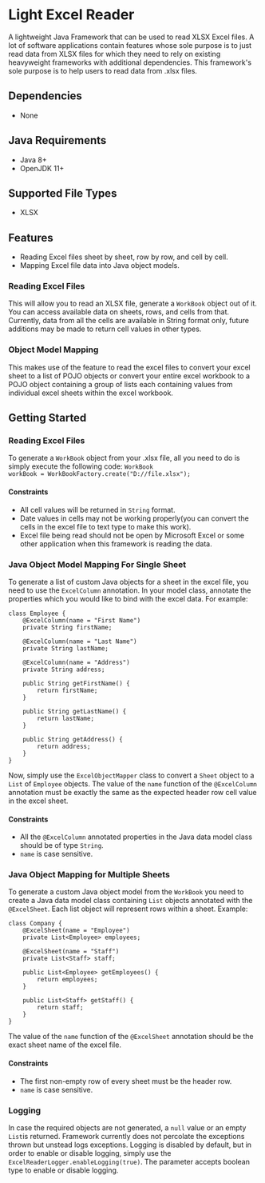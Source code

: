 # Light Excel Reader
A lightweight Java Framework that can be used to read XLSX Excel files.
A lot of software applications contain features whose sole purpose is to just read data from XLSX files for which they need to rely on existing heavyweight frameworks with additional dependencies. This framework's sole purpose is to help users to read data from .xlsx files.
## Dependencies
 - None
## Java Requirements
 - Java 8+
 - OpenJDK 11+
## Supported File Types
 - XLSX
## Features
 - Reading Excel files sheet by sheet, row by row, and cell by cell.
 - Mapping Excel file data into Java object models.
### Reading Excel Files
This will allow you to read an XLSX file, generate a <code>WorkBook</code> object out of it. You can access available data on sheets, rows, and cells from that. Currently, data from all the cells are available in String format only, future additions may be made to return cell values in other types.
### Object Model Mapping
This makes use of the feature to read the excel files to convert your excel sheet to a list of POJO objects or convert your entire excel workbook to a POJO object containing a group of lists each containing values from individual excel sheets within the excel workbook.
## Getting Started
### Reading Excel Files
To generate a <code>WorkBook</code> object from your .xlsx file, all you need to do is simply execute the following code:
<code>WorkBook workBook = WorkBookFactory.create("D://file.xlsx");</code>
#### Constraints
 - All cell values will be returned in <code>String</code> format.
 - Date values in cells may not be working properly(you can convert the cells in the excel file to text type to make this work).
 - Excel file being read should not be open by Microsoft Excel or some other application when this framework is reading the data.
### Java Object Model Mapping For Single Sheet
To generate a list of custom Java objects for a sheet in the excel file, you need to use the <code>ExcelColumn</code> annotation. In your model class, annotate the properties which you would like to bind with the excel data. For example:

    class Employee {
        @ExcelColumn(name = "First Name")
	    private String firstName;
	
	    @ExcelColumn(name = "Last Name")
	    private String lastName;
	
	    @ExcelColumn(name = "Address")
	    private String address;
	
	    public String getFirstName() {
	        return firstName;
	    }
	
	    public String getLastName() {
	        return lastName;
	    }
	
	    public String getAddress() {
	        return address;
	    }
    }
Now, simply use the <code>ExcelObjectMapper</code> class to convert a <code>Sheet</code> object to a <code>List</code> of <code>Employee</code> objects. The value of the <code>name</code> function of the <code>@ExcelColumn</code> annotation must be exactly the same as the expected header row cell value in the excel sheet.
#### Constraints
  - All the <code>@ExcelColumn</code> annotated properties in the Java data model class should be of type <code>String</code>.
  - <code>name</code> is case sensitive.
### Java Object Mapping for Multiple Sheets
To generate a custom Java object model from the <code>WorkBook</code> you need to create a Java data model class containing <code>List</code> objects annotated with the <code>@ExcelSheet</code>. Each list object will represent rows within a sheet. Example:

    class Company {
        @ExcelSheet(name = "Employee")
        private List<Employee> employees;

        @ExcelSheet(name = "Staff")
        private List<Staff> staff;
        
        public List<Employee> getEmployees() {
            return employees;
        }
        
        public List<Staff> getStaff() {
            return staff;
        }
    }
The value of the <code>name</code> function of the <code>@ExcelSheet</code> annotation should be the exact sheet name of the excel file.
#### Constraints
  - The first non-empty row of every sheet must be the header row.
  - <code>name</code> is case sensitive.
### Logging
In case the required objects are not generated, a <code>null</code> value or an empty <code>List</code>is returned. Framework currently does not percolate the exceptions thrown but unstead logs exceptions. Logging is disabled by default, but in order to enable or disable logging, simply use the <code>ExcelReaderLogger.enableLogging(true)</code>. The parameter accepts boolean type to enable or disable logging.
